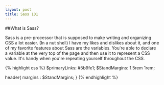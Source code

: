 ```yaml
---
layout: post
title: Sass 101
---
```


##What is Sass?

Sass is a pre-processor that is supposed to make writing and organizing CSS a lot easier. (In a nut shell)
I have my likes and dislikes about it, and one of my favorite features about Sass are the variables. You're able to declare a variable at the very top of the page and then use it to represent a CSS value. It's handy when you're repeating yourself throughout the CSS.

{% highlight css %}
$primaryLinks: #5b9fe1;
$StandMargins: 1.5rem 1rem;

header{
margins : $StandMargins;
}
{% endhighlight %}
